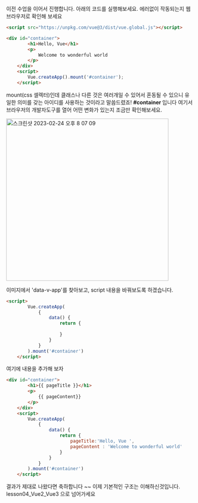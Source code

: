 
이전 수업을 이어서 진행합니다. 아래의 코드를 실행해보세요. 에러없이 작동되는지 웹브라우저로 확인해 보세요 
``` html
<script src="https://unpkg.com/vue@3/dist/vue.global.js"></script>

<div id="container">
        <h1>Hello, Vue</h1>
        <p>
            Welcome to wonderful world
        </p>
    </div>
    <script>
        Vue.createApp().mount('#container');
    </script>
```
mount(css 셀렉터)인데 클래스나 다른 것은 여러개일 수 있어서 혼동될 수 있으니 유일한 의미를 갖는 아이디를 사용하는 것이라고 말씀드렸죠! <b> #container </b> 입니다
여기서 브라우저의 개발자도구를 열어 어떤 변화가 있는지 조금만 확인해보세요.

<img width="435" alt="스크린샷 2023-02-24 오후 8 07 09" src="https://user-images.githubusercontent.com/48478079/221164464-b2a098be-1c0e-44e5-bdf0-dafa17751b02.png">

이미지에서 'data-v-app'를 찾아보고, script 내용을 바꿔보도록 하겠습니다.  
``` html
<script>
        Vue.createApp(
            {
                data() {
                    return {
                        
                    }
                }
            }
        ).mount('#container')
    </script>
```
여기에 내용을 추가해 보자   

``` html
<div id="container">
        <h1>{{ pageTitle }}</h1>
        <p>
            {{ pageContent}}
        </p>
    </div>
    <script>
        Vue.createApp(
            {
                data() {
                    return {
                        pageTitle:'Hello, Vue ',
                        pageContent : 'Welcome to wonderful world'
                    }
                }
            }
        ).mount('#container')
    </script>
```
결과가 제대로 나왔다면 축하합니다 ~~ 이제 기본적인 구조는 이해하신것입니다.  lesson04_Vue2_Vue3 으로 넘어가세요 
